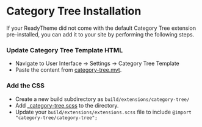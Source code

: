 # Category Tree Installation

If your ReadyTheme did not come with the default Category Tree extension pre-installed, you can add it to your site by performing the following steps.

### Update Category Tree Template HTML
- Navigate to User Interface -> Settings -> Category Tree Template
- Paste the content from [category-tree.mvt](category-tree.mvt).


### Add the CSS
- Create a new build subdirectory as `build/extensions/category-tree/`
- Add [_category-tree.scss](_category-tree.scss) to the directory.
- Update your `build/extensions/extensions.scss` file to include `@import "category-tree/category-tree";`
